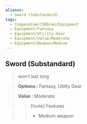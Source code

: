 ```yaml
---
aliases:
  - Sword (Substandard)
tags:
  - Compendium/CSRD/en/Equipment
  - Equipment/Fantasy
  - Equipment/Utility-Gear
  - Equipment/Value/Moderate
  - Equipment/Weapon/Medium
---
```

  
    
## Sword (Substandard)    
    
>won't last long    
> **Options :** Fantasy, Utility Gear    
> **Value :** Moderate    
>>[!note] Features    
>> - Medium weapon
